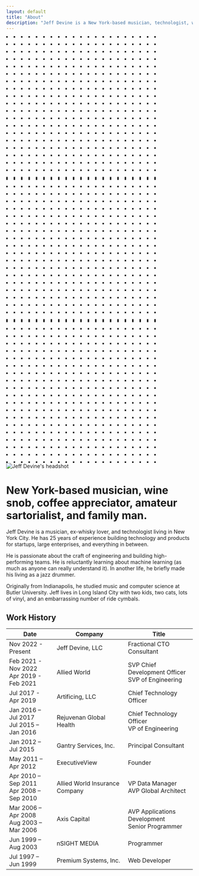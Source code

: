 ```yaml
---
layout: default
title: "About"
description: "Jeff Devine is a New York-based musician, technologist, wine snob, coffee appreciator, amateur sartorialist, and family man."
---
```


<div class="relative overflow-hidden bg-white">
  <div class="hidden lg:absolute lg:inset-y-0 lg:block lg:h-full lg:w-full lg:[overflow-anchor:none]">
    <div class="relative mx-auto h-full max-w-prose text-lg" aria-hidden="true">
      <svg class="absolute top-12 left-full translate-x-32 transform" width="404" height="384" fill="none" viewBox="0 0 404 384">
        <defs>
          <pattern id="74b3fd99-0a6f-4271-bef2-e80eeafdf357" x="0" y="0" width="20" height="20" patternUnits="userSpaceOnUse">
            <rect x="0" y="0" width="4" height="4" class="text-gray-200" fill="currentColor" />
          </pattern>
        </defs>
        <rect width="404" height="384" fill="url(#74b3fd99-0a6f-4271-bef2-e80eeafdf357)" />
      </svg>
      <svg class="absolute top-1/2 right-full -translate-y-1/2 -translate-x-32 transform" width="404" height="384" fill="none" viewBox="0 0 404 384">
        <defs>
          <pattern id="f210dbf6-a58d-4871-961e-36d5016a0f49" x="0" y="0" width="20" height="20" patternUnits="userSpaceOnUse">
            <rect x="0" y="0" width="4" height="4" class="text-gray-200" fill="currentColor" />
          </pattern>
        </defs>
        <rect width="404" height="384" fill="url(#f210dbf6-a58d-4871-961e-36d5016a0f49)" />
      </svg>
      <svg class="absolute bottom-12 left-full translate-x-32 transform" width="404" height="384" fill="none" viewBox="0 0 404 384">
        <defs>
          <pattern id="d3eb07ae-5182-43e6-857d-35c643af9034" x="0" y="0" width="20" height="20" patternUnits="userSpaceOnUse">
            <rect x="0" y="0" width="4" height="4" class="text-gray-200" fill="currentColor" />
          </pattern>
        </defs>
        <rect width="404" height="384" fill="url(#d3eb07ae-5182-43e6-857d-35c643af9034)" />
      </svg>
    </div>
  </div>
  <div class="relative px-8 lg:px-10">
    <div class="flex justify-center">
      <img class="h-40 w-auto drop-shadow-lg" src="{{ '/assets/images/jeff_devine_head_shot.png' | relative_url }}" alt="Jeff Devine's headshot">
    </div>
    <div class="mx-auto max-w-prose text-lg mt-5">
      <h1>
        <span class="mt-2 block text-center text-2xl font-bold leading-8 tracking-tight text-sky-600 sm:text-3xl">New York-based musician, wine snob, coffee appreciator, amateur sartorialist, and family man.</span>
      </h1>
    </div>
    <div class="prose prose-lg prose-sky mx-auto mt-6 text-gray-500">
      <p>Jeff Devine is a musician, ex-whisky lover, and technologist living in New York City. He has 25 years of experience building technology and products for startups, large enterprises, and everything in between.</p>
      <p>He is passionate about the craft of engineering and building high-performing teams. He is reluctantly learning about machine learning (as much as anyone can really understand it). In another life, he briefly made his living as a jazz drummer.</p>
      <p>Originally from Indianapolis, he studied music and computer science at Butler University. Jeff lives in Long Island City with two kids, two cats, lots of vinyl, and an embarrassing number of ride cymbals.</p>
    </div>
    <div class="mx-auto max-w-prose text-lg mt-5">
      <h2>
        <span class="mt-5 block text-center text-xl font-bold leading-8 tracking-tight text-sky-600 sm:text-xl">Work History</span>
      </h2>
    </div>
    <div class="prose prose-lg prose-sky mx-auto mt-5 text-gray-500">
      <table class="min-w-full divide-y divide-gray-300">
          <thead>
            <tr>
              <th scope="col" class="py-3.5 pl-4 pr-3 text-left text-sm font-semibold text-gray-900 sm:pl-3">Date</th>
              <th scope="col" class="px-3 py-3.5 text-left text-sm font-semibold text-gray-900">Company</th>
              <th scope="col" class="px-3 py-3.5 text-left text-sm font-semibold text-gray-900">Title</th>
            </tr>
          </thead>
          <tbody class="bg-white">
            <tr>
              <td class="whitespace-nowrap py-4 pl-4 pr-3 text-sm text-gray-500 sm:pl-3">Nov 2022 - Present</td>
              <td class="whitespace-nowrap px-3 py-4 text-sm font-medium text-gray-900">Jeff Devine, LLC</td>
              <td class="whitespace-nowrap px-3 py-4 text-sm text-gray-500">Fractional CTO Consultant</td>
            </tr>
            <tr class="bg-gray-50">
              <td class="whitespace-nowrap py-4 pl-4 pr-3 text-sm text-gray-500 sm:pl-3">Feb 2021 - Nov 2022<br>Apr 2019 - Feb 2021</td>
              <td class="whitespace-nowrap px-3 py-4 text-sm font-medium text-gray-900">Allied World</td>
              <td class="whitespace-nowrap px-3 py-4 text-sm text-gray-500">SVP Chief Development Officer<br>SVP of Engineering</td>
            </tr>
            <tr>
              <td class="whitespace-nowrap py-4 pl-4 pr-3 text-sm text-gray-500 sm:pl-3">Jul 2017 - Apr 2019</td>
              <td class="whitespace-nowrap px-3 py-4 text-sm font-medium text-gray-900">Artificing, LLC</td>
              <td class="whitespace-nowrap px-3 py-4 text-sm text-gray-500">Chief Technology Officer</td>
            </tr>
            <tr class="bg-gray-50">
              <td class="whitespace-nowrap py-4 pl-4 pr-3 text-sm text-gray-500 sm:pl-3">Jan 2016 – Jul 2017<br>Jul 2015 – Jan 2016</td>
              <td class="whitespace-nowrap px-3 py-4 text-sm font-medium text-gray-900">Rejuvenan Global Health</td>
              <td class="whitespace-nowrap px-3 py-4 text-sm text-gray-500">Chief Technology Officer<br>VP of Engineering</td>
            </tr>
            <tr>
              <td class="whitespace-nowrap py-4 pl-4 pr-3 text-sm text-gray-500 sm:pl-3">Jan 2012 – Jul 2015</td>
              <td class="whitespace-nowrap px-3 py-4 text-sm font-medium text-gray-900">Gantry Services, Inc.</td>
              <td class="whitespace-nowrap px-3 py-4 text-sm text-gray-500">Principal Consultant</td>
            </tr>
            <tr class="bg-gray-50">
              <td class="whitespace-nowrap py-4 pl-4 pr-3 text-sm text-gray-500 sm:pl-3">May 2011 – Apr 2012</td>
              <td class="whitespace-nowrap px-3 py-4 text-sm font-medium text-gray-900">ExecutiveView</td>
              <td class="whitespace-nowrap px-3 py-4 text-sm text-gray-500">Founder</td>
            </tr>
            <tr>
              <td class="whitespace-nowrap py-4 pl-4 pr-3 text-sm text-gray-500 sm:pl-3">Apr 2010 – Sep 2011<br>Apr 2008 – Sep 2010</td>
              <td class="whitespace-nowrap px-3 py-4 text-sm font-medium text-gray-900">Allied World Insurance Company</td>
              <td class="whitespace-nowrap px-3 py-4 text-sm text-gray-500">VP Data Manager<br>AVP Global Architect</td>
            </tr>
            <tr class="bg-gray-50">
              <td class="whitespace-nowrap py-4 pl-4 pr-3 text-sm text-gray-500 sm:pl-3">Mar 2006 – Apr 2008<br>Aug 2003 – Mar 2006</td>
              <td class="whitespace-nowrap px-3 py-4 text-sm font-medium text-gray-900">Axis Capital</td>
              <td class="whitespace-nowrap px-3 py-4 text-sm text-gray-500">AVP Applications Development<br>Senior Programmer</td>
            </tr>
            <tr>
              <td class="whitespace-nowrap py-4 pl-4 pr-3 text-sm text-gray-500 sm:pl-3">Jun 1999 – Aug 2003</td>
              <td class="whitespace-nowrap px-3 py-4 text-sm font-medium text-gray-900">nSIGHT MEDIA</td>
              <td class="whitespace-nowrap px-3 py-4 text-sm text-gray-500">Programmer</td>
            </tr>
            <tr class="bg-gray-50">
              <td class="whitespace-nowrap py-4 pl-4 pr-3 text-sm text-gray-500 sm:pl-3">Jul 1997 – Jun 1999</td>
              <td class="whitespace-nowrap px-3 py-4 text-sm font-medium text-gray-900">Premium Systems, Inc.</td>
              <td class="whitespace-nowrap px-3 py-4 text-sm text-gray-500">Web Developer</td>
            </tr>
          </tbody>
        </table>
    </div>
  </div>
</div>
